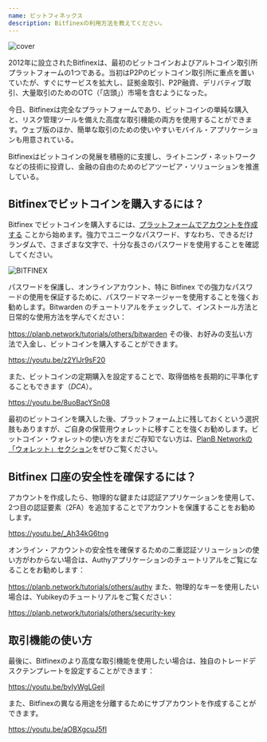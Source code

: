 ```yaml
---
name: ビットフィネックス
description: Bitfinexの利用方法を教えてください。
---
```

![cover](assets/cover.webp)

2012年に設立されたBitfinexは、最初のビットコインおよびアルトコイン取引所プラットフォームの1つである。当初はP2Pのビットコイン取引所に重点を置いていたが、すぐにサービスを拡大し、証拠金取引、P2P融資、デリバティブ取引、大量取引のためのOTC（「店頭」）市場を含むようになった。

今日、Bitfinexは完全なプラットフォームであり、ビットコインの単純な購入と、リスク管理ツールを備えた高度な取引機能の両方を使用することができます。ウェブ版のほか、簡単な取引のための使いやすいモバイル・アプリケーションも用意されている。

Bitfinexはビットコインの発展を積極的に支援し、ライトニング・ネットワークなどの技術に投資し、金融の自由のためのピアツーピア・ソリューションを推進している。

## Bitfinexでビットコインを購入するには？

Bitfinex でビットコインを購入するには、[プラットフォームでアカウントを作成する](https://www.bitfinex.com/sign-up/) ことから始めます。強力でユニークなパスワード、すなわち、できるだけランダムで、さまざまな文字で、十分な長さのパスワードを使用することを確認してください。

![BITFINEX](assets/notext/01.webp)

パスワードを保護し、オンラインアカウント、特に Bitfinex での強力なパスワードの使用を保証するために、パスワードマネージャーを使用することを強くお勧めします。Bitwarden のチュートリアルをチェックして、インストール方法と日常的な使用方法を学んでください：

https://planb.network/tutorials/others/bitwarden
その後、お好みの支払い方法で入金し、ビットコインを購入することができます。

https://youtu.be/z2YlJr9sF20

また、ビットコインの定期購入を設定することで、取得価格を長期的に平準化することもできます（*DCA*）。

https://youtu.be/8uoBacYSn08

最初のビットコインを購入した後、プラットフォーム上に残しておくという選択肢もありますが、ご自身の保管用ウォレットに移すことを強くお勧めします。ビットコイン・ウォレットの使い方をまだご存知でない方は、[PlanB Networkの「ウォレット」セクション](https://planb.network/tutorials/wallet)をぜひご覧ください。

## Bitfinex 口座の安全性を確保するには？

アカウントを作成したら、物理的な鍵または認証アプリケーションを使用して、2つ目の認証要素（2FA）を追加することでアカウントを保護することをお勧めします。

https://youtu.be/_Ah34kG6tng

オンライン・アカウントの安全性を確保するための二重認証ソリューションの使い方がわからない場合は、Authyアプリケーションのチュートリアルをご覧になることをお勧めします：

https://planb.network/tutorials/others/authy
また、物理的なキーを使用したい場合は、Yubikeyのチュートリアルをご覧ください：

https://planb.network/tutorials/others/security-key
## 取引機能の使い方

最後に、Bitfinexのより高度な取引機能を使用したい場合は、独自のトレードデスクテンプレートを設定することができます：

https://youtu.be/byIyWgLGejI

また、Bitfinexの異なる用途を分離するためにサブアカウントを作成することができます。

https://youtu.be/aOBXgcuJ5fI